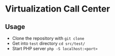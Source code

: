# Virtualization Call Center

## Usage

- Clone the repository with `git clone`
- Get into `test` directory `cd src/test/`
- Start PHP server `php -S localhost:<port>`
